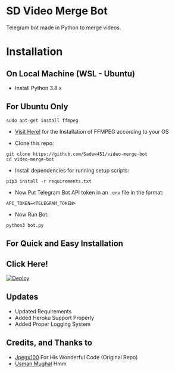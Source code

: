 # SD Video Merge Bot

Telegram bot made in Python to merge videos.

# Installation

## On Local Machine (WSL - Ubuntu)

- Install Python 3.8.x

## For Ubuntu Only
```
sudo apt-get install ffmpeg
```

* [Visit Here!](https://ffmpeg.org/) for the Installation of FFMPEG according to your OS

- Clone this repo:
```
git clone https://github.com/Sadew451/video-merge-bot
cd video-merge-bot
```
- Install dependencies for running setup scripts:
```
pip3 install -r requirements.txt
```

- Now Put Telegram Bot API token in an `.env` file in the format:
```
API_TOKEN=<TELEGRAM_TOKEN>
```
- Now Run Bot:
```
python3 bot.py
```
## For Quick and Easy Installation

## Click Here!

[![Deploy](https://www.herokucdn.com/deploy/button.svg)](https://heroku.com/deploy?template=https://github.com/Sadew451/video-merge-bot)

## Updates

- Updated Requirements
- Added Heroku Support Properly
- Added Proper Logging System

## Credits, and Thanks to
* [Jpegx100](https://github.com/Jpegx100/videomerge_bot) For His Wonderful Code (Original Repo)
* [Usman Mughal](https://github.com/usmanmughalji) Hmm
